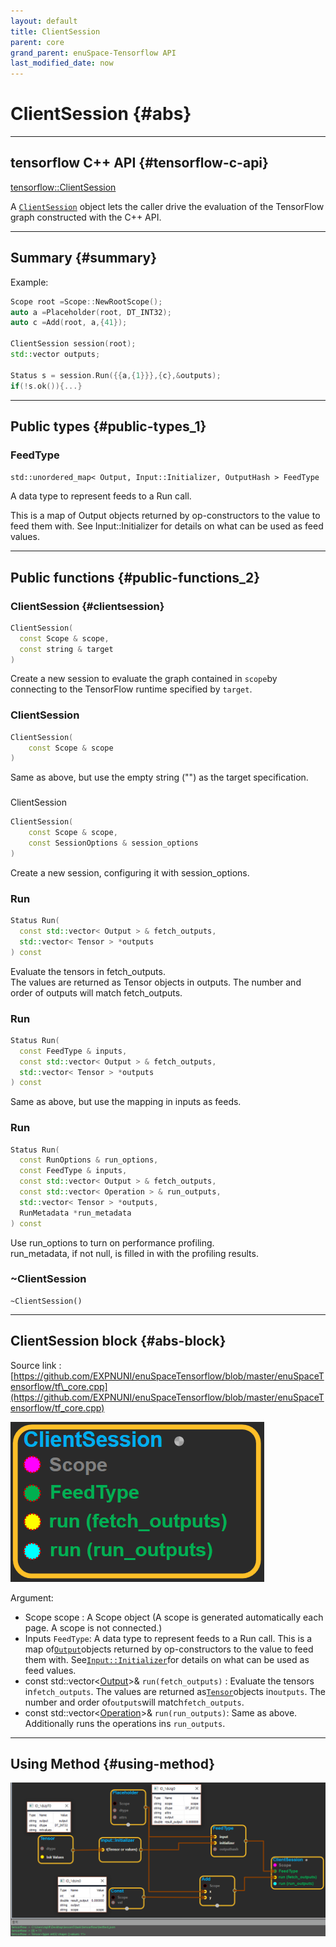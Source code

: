 ```yaml
--- 
layout: default 
title: ClientSession 
parent: core 
grand_parent: enuSpace-Tensorflow API 
last_modified_date: now 
--- 
```


# ClientSession {#abs}

---

## tensorflow C++ API {#tensorflow-c-api}

[tensorflow::ClientSession](https://www.tensorflow.org/api_docs/cc/class/tensorflow/client-session.html)

A [`ClientSession`](https://www.tensorflow.org/api_docs/cc/class/tensorflow/client-session.html#classtensorflow_1_1_client_session) object lets the caller drive the evaluation of the TensorFlow graph constructed with the C++ API.

---

## Summary {#summary}

Example:

```cpp
Scope root =Scope::NewRootScope();
auto a =Placeholder(root, DT_INT32);
auto c =Add(root, a,{41});

ClientSession session(root);
std::vector outputs;

Status s = session.Run({{a,{1}}},{c},&outputs);
if(!s.ok()){...}
```

---

## Public types {#public-types_1}

### FeedType

`std::unordered_map< Output, Input::Initializer, OutputHash > FeedType`

A data type to represent feeds to a Run call.

This is a map of Output objects returned by op-constructors to the value to feed them with. See Input::Initializer for details on what can be used as feed values.

---

## Public functions {#public-functions_2}

### ClientSession {#clientsession}

```cpp
ClientSession(
  const Scope & scope,
  const string & target
)
```

Create a new session to evaluate the graph contained in `scope`by connecting to the TensorFlow runtime specified by `target`.

### ClientSession

```cpp
ClientSession(
    const Scope & scope
)
```

Same as above, but use the empty string \(""\) as the target specification.

### 

ClientSession

```cpp
ClientSession(
    const Scope & scope,
    const SessionOptions & session_options
)
```

Create a new session, configuring it with session\_options.

### Run

```cpp
Status Run(
  const std::vector< Output > & fetch_outputs,
  std::vector< Tensor > *outputs
) const
```

Evaluate the tensors in fetch\_outputs.  
 The values are returned as Tensor objects in outputs. The number and order of outputs will match fetch\_outputs.

### Run

```cpp
Status Run(
  const FeedType & inputs,
  const std::vector< Output > & fetch_outputs,
  std::vector< Tensor > *outputs
) const
```

Same as above, but use the mapping in inputs as feeds.

### Run

```cpp
Status Run(
  const RunOptions & run_options,
  const FeedType & inputs,
  const std::vector< Output > & fetch_outputs,
  const std::vector< Operation > & run_outputs,
  std::vector< Tensor > *outputs,
  RunMetadata *run_metadata
) const
```

Use run\_options to turn on performance profiling.  
 run\_metadata, if not null, is filled in with the profiling results.

### ~ClientSession

```
~ClientSession()
```

---

## ClientSession block {#abs-block}

Source link :[https://github.com/EXPNUNI/enuSpaceTensorflow/blob/master/enuSpaceTensorflow/tf\_core.cpp](https://github.com/EXPNUNI/enuSpaceTensorflow/blob/master/enuSpaceTensorflow/tf_core.cpp)

![](../assets/core/clientsession1.png)

Argument:

* Scope scope : A Scope object \(A scope is generated automatically each page. A scope is not connected.\)
* Inputs `FeedType`: A data type to represent feeds to a Run call. This is a map of[`Output`](https://www.tensorflow.org/api_docs/cc/class/tensorflow/output.html#classtensorflow_1_1_output)objects returned by op-constructors to the value to feed them with. See[`Input::Initializer`](https://www.tensorflow.org/api_docs/cc/struct/tensorflow/input/initializer.html#structtensorflow_1_1_input_1_1_initializer)for details on what can be used as feed values.
* const std::vector&lt;[Output](https://www.tensorflow.org/api_docs/cc/class/tensorflow/output.html#classtensorflow_1_1_output)&gt;& `run(fetch_outputs)` : Evaluate the tensors in`fetch_outputs`. The values are returned as[`Tensor`](https://www.tensorflow.org/api_docs/cc/class/tensorflow/tensor.html#classtensorflow_1_1_tensor)objects in`outputs`. The number and order of`outputs`will match`fetch_outputs`.
* const std::vector&lt;[Operation](https://www.tensorflow.org/api_docs/cc/class/tensorflow/operation.html#classtensorflow_1_1_operation)&gt;& `run(run_outputs)`: Same as above. Additionally runs the operations ins `run_outputs`.

---

## Using Method {#using-method}

![](../assets/core/clientsession2.png)

